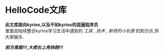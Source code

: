# HelloCode文库  
**此文库面向kyrios,以及不如kyrios的逗逼程序员**  
里面会陆续整合kyrios学习生活中遇到的 *工具* , *技术* , *新奇的小玩意* 的知识点,供大家娱乐.

***前方高能!!!,大佬右上角快跑!!!***

